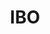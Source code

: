 ---
title: IBO
crosslinks:
- ShadowBan
- getdisciplined
- SampleSize
- AMAAggregator
- SuicideWatch
- LifeProTips
- Kanye
- AskReddit
- AskAcademia
- classic4chan
- unexpectedfactorial
- ApplyingToCollege
- teenagers
- 2meirl4meirl
- funny
- Teachers
- ish_irl
- me_irl
- REEEEEEEEEE
---